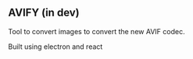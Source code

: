 ## AVIFY (in dev)
Tool to convert images to convert the new AVIF codec.

Built using electron and react